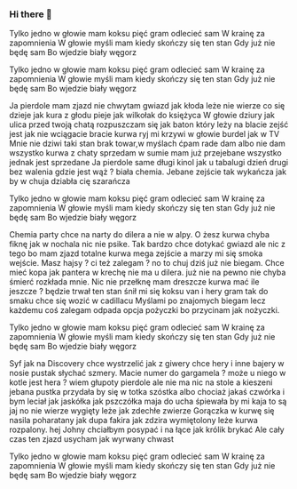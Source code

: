 ### Hi there 👋

Tylko jedno w głowie mam
koksu pięć gram odlecieć sam
W krainę za zapomnienia
W głowie myśli mam
kiedy skończy się ten stan
Gdy już nie będę sam
Bo wjedzie biały węgorz
 
Tylko jedno w głowie mam
koksu pięć gram odlecieć sam
W krainę za zapomnienia
W głowie myśli mam
kiedy skończy się ten stan
Gdy już nie będę sam
Bo wjedzie biały węgorz
 
Ja pierdole mam zjazd
nie chwytam gwiazd
jak kłoda leże
nie wierze co się dzieje
jak kura z głodu pieje
jak wilkołak do księżyca
W głowie dziury jak ulica
przed twoją chatą
rozpuszczam się jak baton
który leży na blacie
zejść jest jak nie wciągacie
bracie kurwa ryj mi krzywi
w głowie burdel jak w TV
Mnie nie dziwi taki stan
brak towar,w myślach ćpam
rade dam albo nie dam
wszystko kurwa z chaty sprzedam
w sumie mam już przejebane
wszystko jednak jest sprzedane
Ja pierdole same długi
kinol jak u tabalugi
dzień drugi bez walenia
gdzie jest wąż ? biała chemia.
Jebane zejście tak wykańcza
jak by w chuja dziabła cię szarańcza
 
Tylko jedno w głowie mam
koksu pięć gram odlecieć sam
W krainę za zapomnienia
W głowie myśli mam
kiedy skończy się ten stan
Gdy już nie będę sam
Bo wjedzie biały węgorz
 
Chemia party chce na narty
do dilera a nie w alpy.
O żesz kurwa chyba fiknę
jak w nochala nic nie psike.
Tak bardzo chce dotykać gwiazd
ale nic z tego bo mam zjazd
totalne kurwa mega zejście
a marzy mi się smoka wejście.
Masz hajsy ? ci też zalegam ?
no to chuj dziś już nie biegam.
Chce mieć kopa jak pantera
w krechę nie ma u dilera.
już nie na pewno nie
chyba śmierć rozkłada mnie.
Nic nie przełknę mam dreszcze
kurwa mać ile jeszcze ?
będzie trwał ten stan
śnił mi się koksu van
i hery gram tak do smaku
chce się wozić w cadillacu
Myślami po znajomych biegam
lecz każdemu coś zalegam
odpada opcja pożyczki
bo przycinam jak nożyczki.
 
Tylko jedno w głowie mam
koksu pięć gram odlecieć sam
W krainę za zapomnienia
W głowie myśli mam
kiedy skończy się ten stan
Gdy już nie będę sam
Bo wjedzie biały węgorz
 
Syf jak na Discovery
chce wystrzelić jak z giwery
chce hery i inne bajery
w nosie pustak słychać szmery.
Macie numer do gargamela ?
może u niego w kotle jest hera ?
wiem głupoty pierdole
ale nie ma nic na stole
a kieszeni jebana pustka
przydała by się w totka szóstka
albo chociaż jakaś czwórka
i bym leciał jak jaskółka
jak pszczółka maja
do ucha śpiewała by mi kaja
to są jaj no nie wierze
wygięty leże jak zdechłe zwierze
Gorączka w kurwę się nasila
poharatany jak dupa fakira
jak zdzira wymiętolony
leże kurwa rozpalony.
hej Johny chciałbym posypać
i na łące jak królik brykać
Ale cały czas ten zjazd
usycham jak wyrwany chwast
 
Tylko jedno w głowie mam
koksu pięć gram odlecieć sam
W krainę za zapomnienia
W głowie myśli mam
kiedy skończy się ten stan
Gdy już nie będę sam
Bo wjedzie biały węgorz
